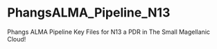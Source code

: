 # PhangsALMA_Pipeline_N13
Phangs ALMA Pipeline Key Files for N13 a PDR in The Small Magellanic Cloud!
